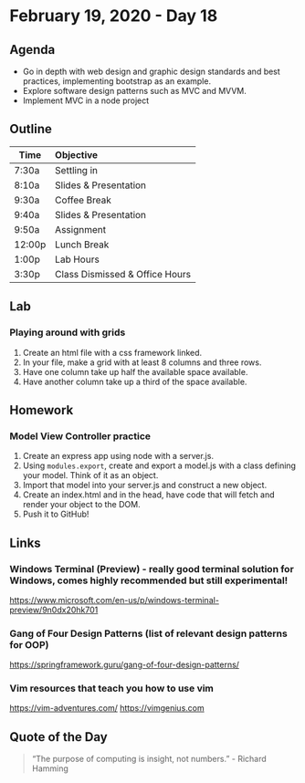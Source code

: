 # February 19, 2020 - Day 18


## Agenda
- Go in depth with web design and graphic design standards and best practices, implementing bootstrap as an example. 
- Explore software design patterns such as MVC and MVVM. 
- Implement MVC in a node project 
## Outline

| Time   | Objective                        |
| -------|:---------------------------------|
| 7:30a  | Settling in                      |
| 8:10a  | Slides & Presentation            |
| 9:30a  | Coffee Break                     |
| 9:40a  | Slides & Presentation            |
| 9:50a  | Assignment                       |
| 12:00p | Lunch Break                      |
| 1:00p  | Lab Hours                        |
| 3:30p  | Class Dismissed & Office Hours   |


## Lab

### Playing around with grids

1. Create an html file with a css framework linked.
2. In your file, make a grid with at least 8 columns and three rows.
3. Have one column take up half the available space available.
4. Have another column take up a third of the space available.  

## Homework

### Model View Controller practice

1. Create an express app using node with a server.js.
2. Using `modules.export`, create and export a model.js with a class defining your model. Think of it as an object. 
3. Import that model into your server.js and construct a new object.
4. Create an index.html and in the head, have code that will fetch and render your object to the DOM. 
5. Push it to GitHub!


## Links

### Windows Terminal (Preview) - really good terminal solution for Windows, comes highly recommended but still experimental!

https://www.microsoft.com/en-us/p/windows-terminal-preview/9n0dx20hk701

### Gang of Four Design Patterns (list of relevant design patterns for OOP)

https://springframework.guru/gang-of-four-design-patterns/


### Vim resources that teach you how to use vim 

https://vim-adventures.com/
https://vimgenius.com     

## Quote of the Day 
>“The purpose of computing is insight, not numbers.” - Richard Hamming